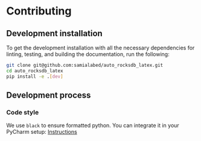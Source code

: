 # Contributing

## Development installation
To get the development installation with all the necessary dependencies for linting, testing, and building the documentation, run the following:
```bash
git clone git@github.com:samialabed/auto_rocksdb_latex.git
cd auto_rocksdb_latex
pip install -e .[dev]
```

## Development process

### Code style

We use `black` to ensure formatted python. 
You can integrate it in your PyCharm setup: [Instructions](https://black.readthedocs.io/en/stable/editor_integration.html)



